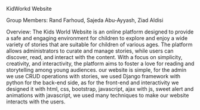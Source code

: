 KidWorkd Website

Group Members: Rand Farhoud, Sajeda Abu-Ayyash, Ziad Aldisi

Overview:
The Kids World Website is an online platform designed to provide a safe and engaging environment for children to explore and enjoy a wide variety of stories that are suitable for children of various ages. The platform allows administrators to curate and manage stories, while users can discover, read, and interact with the content. With a focus on simplicity, creativity, and interactivity, the platform aims to foster a love for reading and storytelling among young audiences.
our website is simple, for the admin we use CRUD operations with stories, we used Django framework with python for the back-end side, as for the front-end and interactivity we designed it with html, css, bootstrap, javascript, ajax with js, sweet alert and animations with javascript, we used many techniques to make our website interacts with the users.
